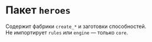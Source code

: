 # Пакет `heroes`

Содержит фабрики `create_*` и заготовки способностей.  
Не импортирует `rules` или `engine` — только `core`.